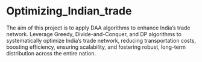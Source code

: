 # Optimizing_Indian_trade
The aim of this project is to apply DAA algorithms to enhance India’s trade network. Leverage Greedy, Divide-and-Conquer, and DP algorithms to systematically optimize India’s trade network, reducing transportation costs, boosting efficiency, ensuring scalability, and fostering robust, long-term distribution across the entire nation.

